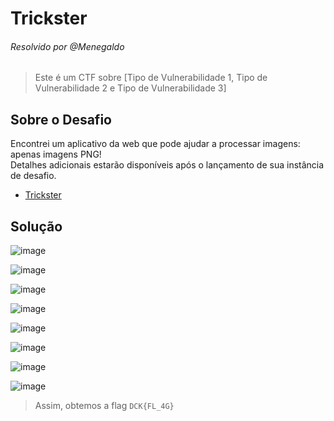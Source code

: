 # Trickster  
###### Resolvido por @Menegaldo
> Este é um CTF sobre [Tipo de Vulnerabilidade 1, Tipo de Vulnerabilidade 2 e Tipo de Vulnerabilidade 3]  

## Sobre o Desafio

Encontrei um aplicativo da web que pode ajudar a processar imagens: apenas imagens PNG!<br>
Detalhes adicionais estarão disponíveis após o lançamento de sua instância de desafio.

- [Trickster](https://play.picoctf.org/practice/challenge/445) 

## Solução  


![image](https://github.com/user-attachments/assets/5a513762-7cf8-4af4-8382-ff46da02f5dc)

![image](https://github.com/user-attachments/assets/58157f2b-faf5-4fa4-8736-2362f4d855fd)

![image](https://github.com/user-attachments/assets/3b878932-f653-47d5-bef0-978a6afaa22f)

![image](https://github.com/user-attachments/assets/192391de-0113-44a6-ab5e-cec08305a643)

![image](https://github.com/user-attachments/assets/18837203-98d9-44d0-aac9-3c0bf62e7a3a)

![image](https://github.com/user-attachments/assets/23009445-c52c-47c7-a126-8084b6efd24d)

![image](https://github.com/user-attachments/assets/5fc90973-f63b-44b4-93d2-7496179895dc)

![image](https://github.com/user-attachments/assets/c443c4ff-015d-44cc-b707-d0aad97d8398)



> Assim, obtemos a flag `DCK{FL_4G}`  
